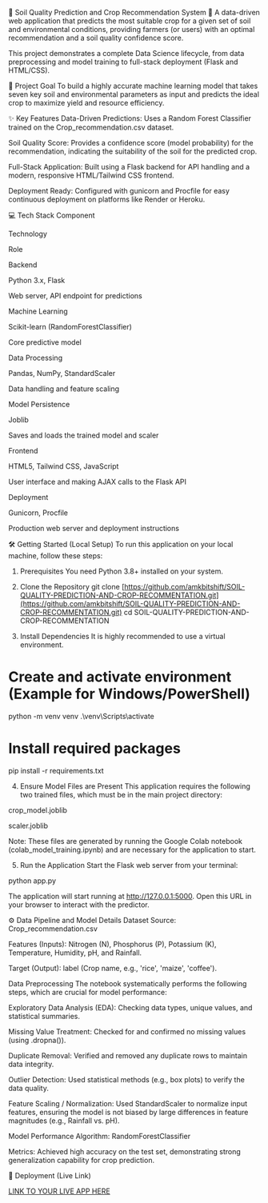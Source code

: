 🌾 Soil Quality Prediction and Crop Recommendation System 🧪
A data-driven web application that predicts the most suitable crop for a given set of soil and environmental conditions, providing farmers (or users) with an optimal recommendation and a soil quality confidence score.

This project demonstrates a complete Data Science lifecycle, from data preprocessing and model training to full-stack deployment (Flask and HTML/CSS).

🎯 Project Goal
To build a highly accurate machine learning model that takes seven key soil and environmental parameters as input and predicts the ideal crop to maximize yield and resource efficiency.

✨ Key Features
Data-Driven Predictions: Uses a Random Forest Classifier trained on the Crop_recommendation.csv dataset.

Soil Quality Score: Provides a confidence score (model probability) for the recommendation, indicating the suitability of the soil for the predicted crop.

Full-Stack Application: Built using a Flask backend for API handling and a modern, responsive HTML/Tailwind CSS frontend.

Deployment Ready: Configured with gunicorn and Procfile for easy continuous deployment on platforms like Render or Heroku.

💻 Tech Stack
Component

Technology

Role

Backend

Python 3.x, Flask

Web server, API endpoint for predictions

Machine Learning

Scikit-learn (RandomForestClassifier)

Core predictive model

Data Processing

Pandas, NumPy, StandardScaler

Data handling and feature scaling

Model Persistence

Joblib

Saves and loads the trained model and scaler

Frontend

HTML5, Tailwind CSS, JavaScript

User interface and making AJAX calls to the Flask API

Deployment

Gunicorn, Procfile

Production web server and deployment instructions

🛠️ Getting Started (Local Setup)
To run this application on your local machine, follow these steps:

1. Prerequisites
You need Python 3.8+ installed on your system.

2. Clone the Repository
git clone [https://github.com/amkbitshift/SOIL-QUALITY-PREDICTION-AND-CROP-RECOMMENTATION.git](https://github.com/amkbitshift/SOIL-QUALITY-PREDICTION-AND-CROP-RECOMMENTATION.git)
cd SOIL-QUALITY-PREDICTION-AND-CROP-RECOMMENTATION

3. Install Dependencies
It is highly recommended to use a virtual environment.

# Create and activate environment (Example for Windows/PowerShell)
python -m venv venv
.\venv\Scripts\activate

# Install required packages
pip install -r requirements.txt

4. Ensure Model Files are Present
This application requires the following two trained files, which must be in the main project directory:

crop_model.joblib

scaler.joblib

Note: These files are generated by running the Google Colab notebook (colab_model_training.ipynb) and are necessary for the application to start.

5. Run the Application
Start the Flask web server from your terminal:

python app.py

The application will start running at http://127.0.0.1:5000. Open this URL in your browser to interact with the predictor.

⚙️ Data Pipeline and Model Details
Dataset
Source: Crop_recommendation.csv

Features (Inputs): Nitrogen (N), Phosphorus (P), Potassium (K), Temperature, Humidity, pH, and Rainfall.

Target (Output): label (Crop name, e.g., 'rice', 'maize', 'coffee').

Data Preprocessing
The notebook systematically performs the following steps, which are crucial for model performance:

Exploratory Data Analysis (EDA): Checking data types, unique values, and statistical summaries.

Missing Value Treatment: Checked for and confirmed no missing values (using .dropna()).

Duplicate Removal: Verified and removed any duplicate rows to maintain data integrity.

Outlier Detection: Used statistical methods (e.g., box plots) to verify the data quality.

Feature Scaling / Normalization: Used StandardScaler to normalize input features, ensuring the model is not biased by large differences in feature magnitudes (e.g., Rainfall vs. pH).

Model Performance
Algorithm: RandomForestClassifier

Metrics: Achieved high accuracy on the test set, demonstrating strong generalization capability for crop prediction.

🚀 Deployment (Live Link)

[LINK TO YOUR LIVE APP HERE](https://amkbitshift.github.io/SOIL-QUALITY-PREDICTION-AND-CROP-RECOMMENTATION/)
